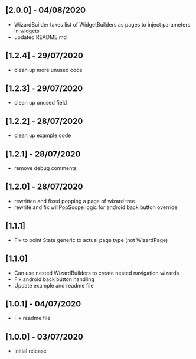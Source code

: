 ## [2.0.0] - 04/08/2020

* WizardBuilder takes list of WidgetBuilders as pages to inject parameters in widgets
* updated README.md

## [1.2.4] - 29/07/2020

* clean up more unused code

## [1.2.3] - 29/07/2020

* clean up unused field

## [1.2.2] - 28/07/2020

* clean up example code

## [1.2.1] - 28/07/2020

* remove debug comments

## [1.2.0] - 28/07/2020

* rewritten and fixed popping a page of wizard tree.
* rewrite and fix willPopScope logic for android back button override

## [1.1.1]

* Fix to point State generic to actual page type (not WizardPage)

## [1.1.0]

* Can use nested WizardBuilders to create nested navigation wizards
* Fix android back button handling
* Update example and readme file

## [1.0.1] - 04/07/2020

* Fix readme file

## [1.0.0] - 03/07/2020

* Initial release